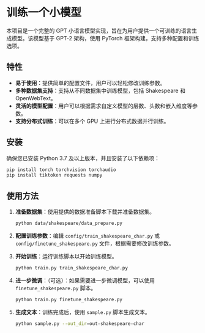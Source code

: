 # 训练一个小模型

本项目是一个完整的 GPT 小语言模型实现，旨在为用户提供一个可训练的语言生成模型。该模型基于 GPT-2 架构，使用 PyTorch 框架构建，支持多种配置和训练选项。

## 特性

- **易于使用**：提供简单的配置文件，用户可以轻松修改训练参数。
- **多种数据集支持**：支持从不同数据集中训练模型，包括 Shakespeare 和 OpenWebText。
- **灵活的模型配置**：用户可以根据需求自定义模型的层数、头数和嵌入维度等参数。
- **支持分布式训练**：可以在多个 GPU 上进行分布式数据并行训练。

## 安装

确保您已安装 Python 3.7 及以上版本，并且安装了以下依赖项：

```bash
pip install torch torchvision torchaudio
pip install tiktoken requests numpy
```

## 使用方法

1. **准备数据集**：使用提供的数据准备脚本下载并准备数据集。

   ```bash
   python data/shakespeare/data_prepare.py
   ```

2. **配置训练参数**：编辑 `config/train_shakespeare_char.py` 或 `config/finetune_shakespeare.py` 文件，根据需要修改训练参数。

3. **开始训练**：运行训练脚本以开始训练模型。

   ```bash
   python train.py train_shakespeare_char.py
   ```

4. **进一步微调**：（可选）：如果需要进一步微调模型，可以使用 `finetune_shakespeare.py` 脚本。

   ```bash
   python train.py finetune_shakespeare.py
   ```

5. **生成文本**：训练完成后，使用 `sample.py` 脚本生成文本。

   ```bash
   python sample.py --out_dir=out-shakespeare-char
   ```

